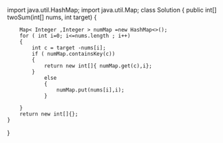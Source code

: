 import java.util.HashMap;
import java.util.Map;
class Solution {
    public int[] twoSum(int[] nums, int target) {
        
        Map< Integer ,Integer > numMap =new HashMap<>();
        for ( int i=0; i<=nums.length ; i++)
        {
            int c = target -nums[i];
            if ( numMap.containsKey(c))
            {
                return new int[]{ numMap.get(c),i};
            }
                else
                {
                    numMap.put(nums[i],i);
                }
            
        }
        return new int[]{};
    }
}
